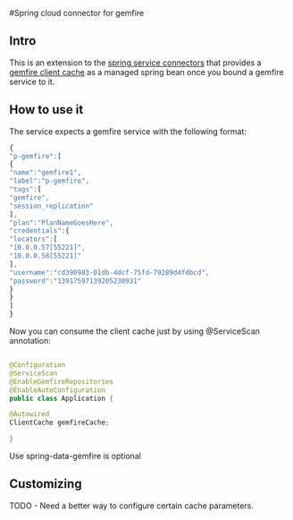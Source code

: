 #Spring cloud connector for gemfire

## Intro

This is an extension to the [spring service connectors](https://github.com/spring-cloud/spring-cloud-connectors/tree/master/spring-cloud-spring-service-connector) that provides a [gemfire client cache](http://gemfire.docs.pivotal.io/latest/userguide/index.html#basic_config/the_cache/managing_a_client_cache.html) as a managed spring bean once you bound a gemfire service to it.

## How to use it

The service expects a gemfire service with the following format:

```javascript
{
"p-gemfire":[
{
"name":"gemfire1",
"label":"p-gemfire",
"tags":[
"gemfire",
"session_replication"
],
"plan":"PlanNameGoesHere",
"credentials":{
"locators":[
"10.0.0.57[55221]",
"10.0.0.58[55221]"
],
"username":"cd390983-01db-4dcf-75fd-79289d4fdbcd",
"password":"13917597139205230931"
}
}
]
}

```

Now you can consume the client cache just by using @ServiceScan annotation:

```java

@Configuration
@ServiceScan
@EnableGemfireRepositories
@EnableAutoConfiguration
public class Application {

@Autowired 
ClientCache gemfireCache;

}
```

Use spring-data-gemfire is optional

## Customizing

TODO - Need a better way to configure certain cache parameters.
